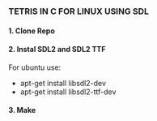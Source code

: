 ### TETRIS IN C FOR LINUX USING SDL
#### 1. Clone Repo
#### 2. Instal SDL2 and SDL2 TTF
For ubuntu use:

- apt-get install libsdl2-dev
- apt-get install libsdl2-ttf-dev

#### 3. Make
